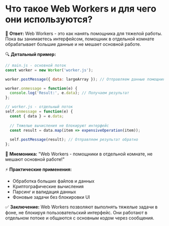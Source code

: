 # Что такое Web Workers и для чего они используются?

🎯 **Ответ:**
Web Workers - это как нанять помощника для тяжелой работы. Пока вы занимаетесь интерфейсом, помощник в отдельной комнате обрабатывает большие данные и не мешает основной работе.

🔍 **Детальный пример:**
```javascript
// main.js - основной поток
const worker = new Worker('worker.js');

worker.postMessage({ data: largeArray }); // Отправляем данные помощнику

worker.onmessage = function(e) {
  console.log('Result:', e.data); // Получаем результат
};

// worker.js - отдельный поток
self.onmessage = function(e) {
  const { data } = e.data;
  
  // Тяжелые вычисления не блокируют интерфейс
  const result = data.map(item => expensiveOperation(item));
  
  self.postMessage(result); // Отправляем результат обратно
};
```

🧠 **Мнемоника:**
"Web Workers - помощники в отдельной комнате, не мешают основной работе!"

⚡ **Практические применения:**
- Обработка больших файлов и данных
- Криптографические вычисления
- Парсинг и валидация данных
- Фоновые задачи без блокировки UI

✅ **Заключение:**
Web Workers позволяют выполнять тяжелые задачи в фоне, не блокируя пользовательский интерфейс. Они работают в отдельном потоке и общаются с основным кодом через сообщения. 